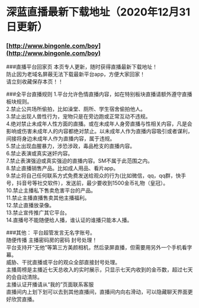 # 深蓝直播最新下载地址（2020年12月31日更新）
### [http://www.bingonle.com/boy](http://www.bingonle.com/boy)

###直播平台回家页
本页专人更新，随时获得直播最新下载地址！<br>
防止因为老域名屏蔽无法下载最新平台app，方便大家回家！<br>
请立刻收藏保存本页！！<br>

###全平台直播规则
1.平台允许色情直播内容，如在特别板块直播请额外遵守直播板块规则。<br>
2.禁止公共场所偷拍，比如澡堂、厕所、学生宿舍偷拍他人。<br>
3.禁止出现人兽性行为，宠物只是在旁边跑或正常互动不违规。<br>
4.绝对禁止未成年人性方面的直播。或在未成年人身旁直播与性相关内容，凡是会影响或伤害未成年人的内容都绝对禁止。以未成年人作为直播内容吸引或者谋利，间接将身边未成年人作为直播内容，属于违规。<br>
5.禁止出现血腥暴力，涉恐涉政，毒品枪支的直播内容。<br>
6.禁止表演或真实迷奸内容。<br>
7.禁止表演强迫或真实强迫的直播内容。SM不属于此范围之内。<br>
8.禁止直播销售产品。比如成人用品、看片app。<br>
9.禁止将自己任何联系方式免费发送给观众的行为(比如微信，qq，qq群，快手号，抖音号等社交软件），发送前，最少要收到1500金币礼物（皇冠）。<br>
10.禁止主播私下售卖危害平台的产品。<br>
11.禁止主播直播售卖其他主播福利。<br>
12.禁止直播放录像。<br>
13.禁止宣传推广其它平台。<br>
14.直播号不能随便给人播，谁认证的谁播只能本人播。<br>

###其他：
平台超管发言无名字账号。<br> 
随便传播 主播密码房的密码 封号处理！<br>
平台支持开“无他”等第三方美颜相机，然后录屏直播，但需要用另外一个手机看字幕。<br>
威胁、干扰直播或平台的观众全部直接封号处理。<br>
主播周榜是主播近七天总收入的实时展示，只显示七天内收到的金币数，超过七天的会自动清除。<br>
主播认证开播请从“我的”页面联系客服<br>
直播间内上划下划可以去到其他直播间，直播间内向右滑动，可以隐藏聊天界面更好欣赏直播。<br>

